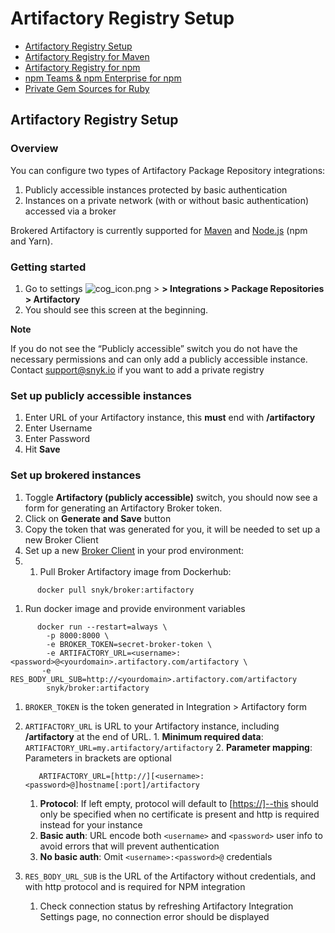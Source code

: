 # Artifactory Registry Setup

* [ Artifactory Registry Setup](https://github.com/snyk/user-docs/tree/53fce7f51125484bfae446936b09a98076f1d418/hc/en-us/articles/360013805638-Artifactory-Registry-Setup/README.md)
* [ Artifactory Registry for Maven](https://github.com/snyk/user-docs/tree/53fce7f51125484bfae446936b09a98076f1d418/hc/en-us/articles/360005507418-Artifactory-Registry-for-Maven/README.md)
* [ Artifactory Registry for npm](https://github.com/snyk/user-docs/tree/53fce7f51125484bfae446936b09a98076f1d418/hc/en-us/articles/360007537418-Artifactory-Registry-for-npm/README.md)
* [ npm Teams & npm Enterprise for npm](https://github.com/snyk/user-docs/tree/53fce7f51125484bfae446936b09a98076f1d418/hc/en-us/articles/360009411777-npm-Teams-npm-Enterprise-for-npm/README.md)
* [ Private Gem Sources for Ruby](https://github.com/snyk/user-docs/tree/53fce7f51125484bfae446936b09a98076f1d418/hc/en-us/articles/360013742557-Private-Gem-Sources-for-Ruby/README.md)

## Artifactory Registry Setup

### Overview

You can configure two types of Artifactory Package Repository integrations:

1. Publicly accessible instances protected by basic authentication
2. Instances on a private network \(with or without basic authentication\) accessed via a broker

Brokered Artifactory is currently supported for [Maven](https://github.com/snyk/user-docs/tree/53fce7f51125484bfae446936b09a98076f1d418/hc/en-us/articles/360005507418/README.md) and [Node.js](https://github.com/snyk/user-docs/tree/53fce7f51125484bfae446936b09a98076f1d418/hc/en-us/articles/360007537418/README.md) \(npm and Yarn\).

### Getting started

1. Go to settings ![cog\_icon.png](https://support.snyk.io/hc/article_attachments/4402908592145/cog_icon.png) &gt; **&gt; Integrations &gt; Package Repositories &gt; Artifactory**
2. You should see this screen at the beginning.  

**Note**

If you do not see the “Publicly accessible” switch you do not have the necessary permissions and can only add a publicly accessible instance.  
Contact [support@snyk.io](mailto:support@snyk.io) if you want to add a private registry

### Set up publicly accessible instances

1. Enter URL of your Artifactory instance, this **must** end with **/artifactory**
2. Enter Username
3. Enter Password
4. Hit **Save**

### Set up brokered instances

1. Toggle **Artifactory \(publicly accessible\)** switch, you should now see a form for generating an Artifactory Broker token.  
2. Click on **Generate and Save** button
3. Copy the token that was generated for you, it will be needed to set up a new Broker Client
4. Set up a new [Broker Client](https://github.com/snyk/user-docs/tree/53fce7f51125484bfae446936b09a98076f1d418/hc/en-us/articles/360004032397/README.md) in your prod environment:
5. 1. Pull Broker Artifactory image from Dockerhub:  

```text
      docker pull snyk/broker:artifactory
```

1. Run docker image and provide environment variables  

```text
      docker run --restart=always \
        -p 8000:8000 \
        -e BROKER_TOKEN=secret-broker-token \
        -e ARTIFACTORY_URL=<username>:<password>@<yourdomain>.artifactory.com/artifactory \
       -e RES_BODY_URL_SUB=http://<yourdomain>.artifactory.com/artifactory
        snyk/broker:artifactory
```

1. `BROKER_TOKEN` is the token generated in Integration &gt; Artifactory form 
2. `ARTIFACTORY_URL` is URL to your Artifactory instance, including **/artifactory** at the end of URL. 1. **Minimum required data**: `ARTIFACTORY_URL=my.artifactory/artifactory` 2. **Parameter mapping**: Parameters in brackets are optional

   ```text
      ARTIFACTORY_URL=[http://][<username>:<password>@]hostname[:port]/artifactory
   ```

   1. **Protocol**: If left empty, protocol will default to \[[https://\]--this](https://]--this) should only be specified when no certificate is present and http is required instead for your instance
   2. **Basic auth**: URL encode both `<username>` and `<password>` user info to avoid errors that will prevent authentication
   3. **No basic auth**: Omit `<username>:<password>@` credentials 

3. `RES_BODY_URL_SUB` is the URL of the Artifactory without credentials, and with http protocol and is required for NPM integration
   1. Check connection status by refreshing Artifactory Integration Settings page, no connection error should be displayed

